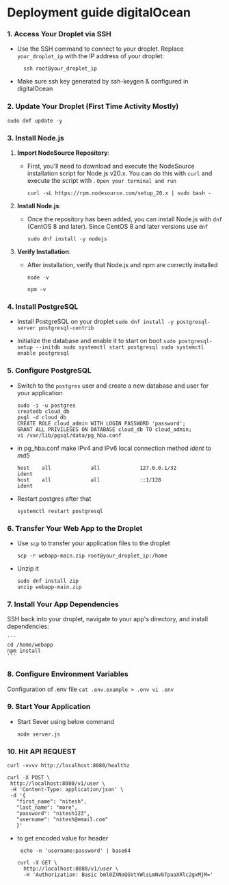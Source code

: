 # Deployment guide digitalOcean

### 1. Access Your Droplet via SSH

 - Use the SSH command to connect to your droplet. Replace `your_droplet_ip` with the IP address of your droplet:

   ```
     ssh root@your_droplet_ip
   ```
 - Make sure ssh key generated by ssh-keygen & configured in digitalOcean
  
### 2. Update Your Droplet (First Time Activity Mostly)
  
  ```
  sudo dnf update -y
  ```
 
### 3. Install Node.js	


1. **Import NodeSource Repository**:
   - First, you'll need to download and execute the NodeSource installation script for Node.js v20.x. You can do this with `curl` and execute the script with . `Open your terminal and run`
     ```
     curl -sL https://rpm.nodesource.com/setup_20.x | sudo bash -
     ```

2. **Install Node.js**:
   - Once the repository has been added, you can install Node.js with `dnf` (CentOS 8 and later). Since CentOS 8 and later versions use `dnf`

     ```
     sudo dnf install -y nodejs
     ```

3. **Verify Installation**:
   - After installation, verify that Node.js and npm are correctly installed 

     ```
     node -v
     ```
     ```
     npm -v
     ```
### 4. Install PostgreSQL

   - Install PostgreSQL on your droplet
	```
	sudo dnf install -y postgresql-server postgresql-contrib
	```

   - Initialize the database and enable it to start on boot
	```
	sudo postgresql-setup --initdb
 	sudo systemctl start postgresql
	sudo systemctl enable postgresql
	```

### 5. Configure PostgreSQL

 - Switch to the `postgres` user and create a new database and user for your application
	```
	sudo -i -u postgres
	createdb cloud_db
	psql -d cloud_db
	CREATE ROLE cloud_admin WITH LOGIN PASSWORD 'password';
	GRANT ALL PRIVILEGES ON DATABASE cloud_db TO cloud_admin;
	vi /var/lib/pgsql/data/pg_hba.conf
	```
 
- in pg_hba.conf make IPv4 and IPv6 local connection method *ident* to *md5*
	
     ```
     host    all             all             127.0.0.1/32            ident
     host    all             all             ::1/128                 ident
     ```
- Restart postgres after that
	
	```
	systemctl restart postgresql

	```

### 6. Transfer Your Web App to the Droplet

- Use `scp` to transfer your application files to the droplet

	```
	scp -r webapp-main.zip root@your_droplet_ip:/home
	```
- Unzip it

	```
	sudo dnf install zip
	unzip webapp-main.zip
	```

### 7. Install Your App Dependencies

SSH back into your droplet, navigate to your app's directory, and install dependencies:

	```
	cd /home/webapp
	npm install
	```

### 8. Configure Environment Variables

Configuration of .env file
	```
	cat .env.example > .env
	vi .env
	```

### 9. Start Your Application
-	Start Sever using below command
	```					
	node server.js
	```

### 10. Hit API REQUEST
 ```
 curl -vvvv http://localhost:8080/healthz
 ```
 ```
 curl -X POST \
  http://localhost:8080/v1/user \
  -H 'Content-Type: application/json' \
  -d '{
    "first_name": "nitesh",
    "last_name": "more",
    "password": "nitesh123",
    "username": "nitesh@email.com"
    }'
```
- to get encoded value for header
  
	```
	 echo -n 'username:password' | base64
	```

	```
	curl -X GET \
	  http://localhost:8080/v1/user \
	  -H 'Authorization: Basic bml0ZXNoQGVtYWlsLmNvbTpuaXRlc2gxMjM='

	 ```
